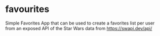 # favourites
Simple Favorites App that can be used to create a favorites list per user from an exposed API of the Star Wars data from https://swapi.dev/api/  
